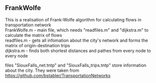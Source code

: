 ## FrankWolfe
This is a realisation of Frank-Wolfe algorithm for calculating flows in transportation network  
FrankWolfe.m - main file, which needs "readfiles.m" and "dijkstra.m" to calculate the matrix of flows  
readfiles.m - gets all infomation about the city's network and forms the matrix of origin-destination trips  
dijkstra.m - finds both shortest distances and pathes from every node to every node    

files "SiouxFalls_net.tntp" and "SiouxFalls_trips.tntp" store information about the city. They were taken from https://github.com/bstabler/TransportationNetworks  
